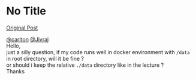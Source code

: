 # No Title

[Original Post](https://discourse.onlinedegree.iitm.ac.in/t/164277/354)

<p><a class="mention" href="/u/carlton">@carlton</a>  <a class="mention" href="/u/jivraj">@Jivraj</a><br>
Hello,<br>
just a silly question, if my code runs well in docker environment with <code>/data</code> in root directory, will it be fine ?<br>
or should i keep the relative <code>./data</code> directory like in the lecture ?<br>
Thanks</p>